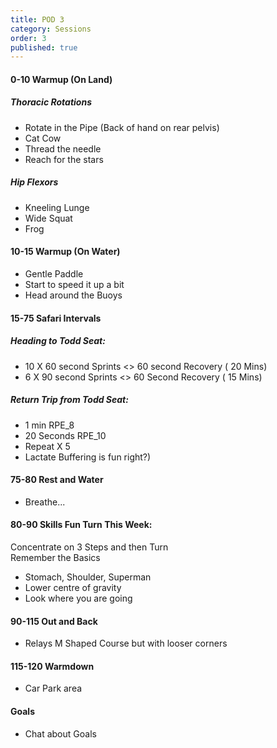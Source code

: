 ```yaml
---
title: POD 3
category: Sessions
order: 3
published: true
---
```


#### 0-10 Warmup (On Land)
##### Thoracic Rotations
- Rotate in the Pipe (Back of hand on rear pelvis)
- Cat Cow
- Thread the needle
- Reach for the stars

##### Hip Flexors
- Kneeling Lunge
- Wide Squat
- Frog

#### 10-15 Warmup (On Water)
- Gentle Paddle
- Start to speed it up a bit
- Head around the Buoys

#### 15-75 	Safari Intervals 	
##### Heading to Todd Seat:
- 10 X 60 second Sprints <> 60 second Recovery ( 20 Mins)
- 6 X 90 second Sprints <> 60 Second Recovery ( 15 Mins)

##### Return Trip from Todd Seat:
- 1 min RPE_8 
- 20 Seconds RPE_10 
- Repeat X 5
- Lactate Buffering is fun right?)

#### 75-80 	Rest and Water 	 
- Breathe...

#### 80-90 	Skills 	Fun Turn This Week:
Concentrate on 3 Steps and then Turn  
Remember the Basics
- Stomach, Shoulder, Superman
- Lower centre of gravity
- Look where you are going

#### 90-115 	Out and Back
- Relays 	M Shaped Course but with looser corners

#### 115-120 	Warmdown 	 
- Car Park area 

#### Goals
- Chat about Goals
